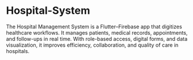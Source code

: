 # Hospital-System
The Hospital Management System is a Flutter–Firebase app that digitizes healthcare workflows. It manages patients, medical records, appointments, and follow-ups in real time. With role-based access, digital forms, and data visualization, it improves efficiency, collaboration, and quality of care in hospitals.
